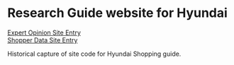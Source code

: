 # Research Guide website for Hyundai
[Expert Opinion Site Entry](http://stompinteractive.com/projects/guide/index.html?entry=expert-opinions-build-price)<br />
[Shopper Data Site Entry](http://stompinteractive.com/projects/guide/index.html?entry=shopper-data)


Historical capture of site code for Hyundai Shopping guide.
